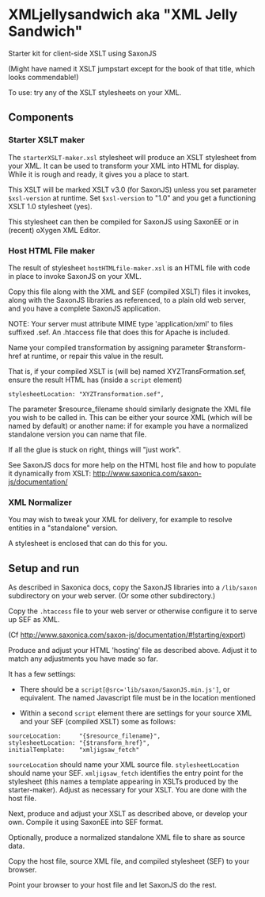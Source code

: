 # XMLjellysandwich aka "XML Jelly Sandwich"

Starter kit for client-side XSLT using SaxonJS

(Might have named it XSLT jumpstart except for the book of that title, which looks commendable!)

To use: try any of the XSLT stylesheets on your XML.

## Components

### Starter XSLT maker

The `starterXSLT-maker.xsl` stylesheet will produce an XSLT stylesheet from your XML. It can be used to transform your XML into HTML for display. While it is rough and ready, it gives you a place to start.

This XSLT will be marked XSLT v3.0 (for SaxonJS) unless you set parameter `$xsl-version` at runtime. Set `$xsl-version` to "1.0" and you get a functioning XSLT 1.0 stylesheet (yes).

This stylesheet can then be compiled for SaxonJS using SaxonEE or in (recent) oXygen XML Editor.

### Host HTML File maker

The result of stylesheet `hostHTMLfile-maker.xsl` is an HTML file with code in place to invoke SaxonJS on your XML.

Copy this file along with the XML and SEF (compiled XSLT) files it invokes, along with the SaxonJS libraries as referenced, to a plain old web server, and you have a complete SaxonJS application.

NOTE: Your server must attribute MIME type 'application/xml' to files suffixed .sef. An .htaccess file that does this for Apache is included. 

Name your compiled transformation by assigning parameter $transform-href at runtime, or repair this value in the result.

That is, if your compiled XSLT is (will be) named XYZTransFormation.sef, ensure the result HTML has (inside a `script` element)

```
stylesheetLocation: "XYZTransformation.sef",
```

The parameter $resource_filename should similarly designate the XML file you wish to be called in. This can be either your source XML (which will be named by default) or another name: if for example you have a normalized standalone version you can name that file.

If all the glue is stuck on right, things will "just work".

See SaxonJS docs for more help on the HTML host file and how to populate it dynamically from XSLT: http://www.saxonica.com/saxon-js/documentation/

### XML Normalizer

You may wish to tweak your XML for delivery, for example to resolve entities in a "standalone" version.

A stylesheet is enclosed that can do this for you.

## Setup and run

As described in Saxonica docs, copy the SaxonJS libraries into a `/lib/saxon` subdirectory on your web server. (Or some other subdirectory.)

Copy the `.htaccess` file to your web server or otherwise configure it to serve up SEF as XML.

(Cf http://www.saxonica.com/saxon-js/documentation/#!starting/export)

Produce and adjust your HTML 'hosting' file as described above. Adjust it to match any adjustments you have made so far.

It has a few settings:

- There should be a `script[@src='lib/saxon/SaxonJS.min.js']`, or equivalent. The named Javascript file must be in the location mentioned
 
- Within a second `script` element there are settings for your source XML and your SEF (compiled XSLT) some as follows:
 
```
sourceLocation:     "{$resource_filename}",
stylesheetLocation: "{$transform_href}",
initialTemplate:    "xmljigsaw_fetch"
```

`sourceLocation` should name your XML source file. `stylesheetLocation` should name your SEF. `xmljigsaw_fetch` identifies the entry point for the stylesheet (this names a template appearing in XSLTs produced by the starter-maker). Adjust as necessary for your XSLT. You are done with the host file.

Next, produce and adjust your XSLT as described above, or develop your own. Compile it using SaxonEE into SEF format.

Optionally, produce a normalized standalone XML file to share as source data.

Copy the host file, source XML file, and compiled stylesheet (SEF) to your browser.

Point your browser to your host file and let SaxonJS do the rest.
